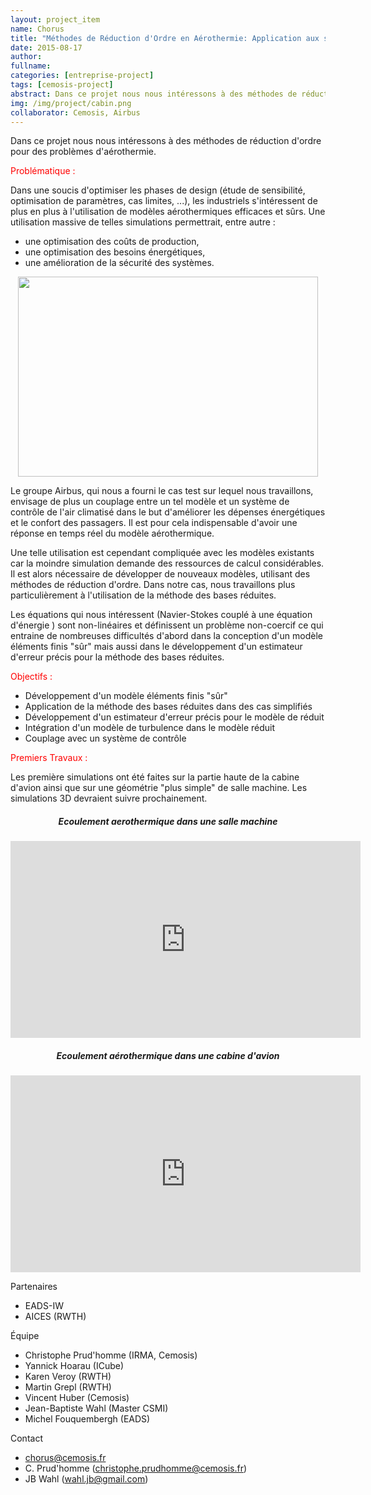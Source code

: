 ```yaml
---
layout: project_item
name: Chorus
title: "Méthodes de Réduction d'Ordre en Aérothermie: Application aux systèmes d'air conditionné de cabine d'avion"
date: 2015-08-17
author:
fullname:
categories: [entreprise-project]
tags: [cemosis-project]
abstract: Dans ce projet nous nous intéressons à des méthodes de réduction d'ordre pour des problèmes d'aérothermie.
img: /img/project/cabin.png
collaborator: Cemosis, Airbus
---
```


Dans ce projet nous nous intéressons à des méthodes de réduction d'ordre pour des problèmes d'aérothermie.


<p style="color:red">Problématique :</p>

Dans une soucis d'optimiser les phases de design (étude de sensibilité, optimisation de paramètres, cas limites, ...), les industriels s'intéressent de plus en plus à l'utilisation de modèles aérothermiques efficaces et sûrs. Une utilisation massive de telles simulations permettrait, entre autre :

- une optimisation des coûts de production,
- une optimisation  des besoins énergétiques,
- une amélioration de la sécurité des systèmes.

<center>
 <img src="/img/project/cabin.png" height="320" width="480">
</center>

Le groupe Airbus, qui nous a fourni le cas test sur lequel nous travaillons, envisage de plus un couplage entre un tel modèle et un système de contrôle de l'air climatisé dans le but d'améliorer les dépenses énergétiques et le confort des passagers.  Il est pour cela indispensable d'avoir une réponse en temps réel du modèle aérothermique.


Une telle utilisation est cependant compliquée avec les modèles existants car la moindre simulation demande des ressources de calcul considérables.  Il est alors nécessaire de développer de nouveaux modèles, utilisant des méthodes de réduction d'ordre. Dans notre cas, nous travaillons plus particulièrement à l'utilisation de la méthode des bases réduites.


Les équations qui nous intéressent (Navier-Stokes couplé à une équation d'énergie ) sont non-linéaires et définissent un problème non-coercif ce qui entraine de nombreuses difficultés d'abord dans la conception d'un modèle éléments finis "sûr" mais aussi dans le développement d'un estimateur d'erreur précis pour la méthode des bases réduites.


<p style="color:red">Objectifs :</p>

- Développement d'un modèle éléments finis "sûr"
- Application de la méthode des bases réduites dans des cas simplifiés
- Développement d'un estimateur d'erreur précis pour le modèle de réduit
- Intégration d'un modèle de turbulence dans le modèle réduit
- Couplage avec un système de contrôle

<p style="color:red">Premiers Travaux :</p>

Les première simulations ont été faites sur la partie haute de la cabine d'avion ainsi que sur une géométrie "plus simple" de salle machine. Les simulations 3D devraient suivre prochainement.

<center>
<h5>Ecoulement aerothermique dans une salle machine</h5>
<iframe width="560" height="315" src="https://www.youtube.com/embed/YzUDiqiWa7E" frameborder="0" allowfullscreen></iframe>
<h5>Ecoulement aérothermique dans une cabine d'avion</h5>
<iframe width="560" height="315" src="https://www.youtube.com/embed/X-V04S08Mwc" frameborder="0" allowfullscreen></iframe>
</center>

Partenaires

- EADS-IW
- AICES (RWTH)


Équipe

- Christophe Prud'homme (IRMA, Cemosis)
- Yannick Hoarau (ICube)
- Karen Veroy (RWTH)
- Martin Grepl (RWTH)
- Vincent Huber (Cemosis)
- Jean-Baptiste Wahl (Master CSMI)
- Michel Fouquembergh (EADS)


Contact

- chorus@cemosis.fr
- C. Prud'homme (christophe.prudhomme@cemosis.fr)
- JB Wahl (wahl.jb@gmail.com)
